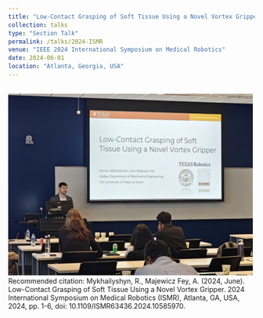 ```yaml
---
title: "Low-Contact Grasping of Soft Tissue Using a Novel Vortex Gripper"
collection: talks
type: "Section Talk"
permalink: /talks/2024-ISMR
venue: "IEEE 2024 International Symposium on Medical Robotics"
date: 2024-06-01
location: "Atlanta, Georgia, USA"
---
```

<br/><img src='/images/ISMR2024.jpg' width='500'>
<br />
Recommended citation: Mykhailyshyn, R., Majewicz Fey, A. (2024, June). Low-Contact Grasping of Soft Tissue Using a Novel Vortex Gripper. 2024 International Symposium on Medical Robotics (ISMR), Atlanta, GA, USA, 2024, pp. 1-6, doi: 10.1109/ISMR63436.2024.10585970.